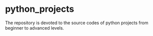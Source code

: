 # python_projects
The repository is devoted to the source codes of python projects from beginner to advanced levels. 
